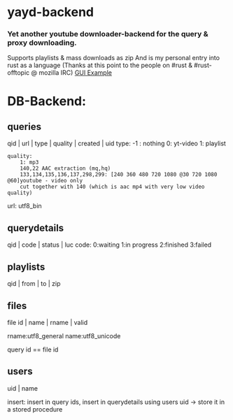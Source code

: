 # yayd-backend
### Yet another youtube downloader-backend for the query & proxy downloading.  
Supports playlists & mass downloads as zip
And is my personal entry into rust as a language
(Thanks at this point to the people on #rust & #rust-offtopic @ mozilla IRC)
[GUI Example](***REMOVED***)

# DB-Backend:
## queries
qid | url | type | quality | created | uid
	type: -1 : nothing
		0: yt-video
		1: playlist
		
	quality:
		1: mp3
		140,22 AAC extraction (mq,hq)
		133,134,135,136,137,298,299: [240 360 480 720 1080 @30 720 1080 @60]youtube - video only
		cut together with 140 (which is aac mp4 with very low video quality)

url: utf8_bin

	
## querydetails
qid | code | status | luc
	code:
		0:waiting
		1:in progress
		2:finished
		3:failed

## playlists
qid | from | to | zip

## files
file id | name | rname | valid

rname:utf8_general
name:utf8_unicode

query id == file id

## users
uid | name

insert:
insert in query ids, insert in querydetails
using users uid
-> store it in a stored procedure
